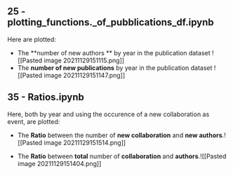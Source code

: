 ## 25 - plotting_functions._of_pubblications_df.ipynb
 Here are plotted:
 - The **number of new authors ** by year in the publication dataset ![[Pasted image 20211129151115.png]]
 - The **number of new publications** by year in the publication dataset ![[Pasted image 20211129151147.png]]

## 35 - Ratios.ipynb
Here, both by year and using the occurence of a new collaboration as event, are plotted:
- The **Ratio** between the number of **new collaboration** and **new authors**.![[Pasted image 20211129151514.png]]

- The **Ratio** between **total** number of **collaboration** and **authors**.![[Pasted image 20211129151404.png]]